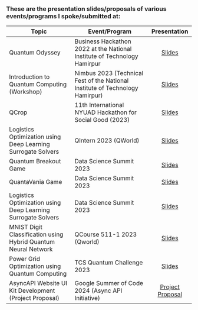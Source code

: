 ### These are the presentation slides/proposals of various events/programs I spoke/submitted at:

| Topic                                                          | Event/Program                                                                 | Presentation                                                                             |
| -------------------------------------------------------------- | ----------------------------------------------------------------------------- | :--------------------------------------------------------------------------------------: |
| Quantum Odyssey                                                | Business Hackathon 2022 at the National Institute of Technology Hamirpur      | [Slides](/Business_Hackathon_NITH_2022_QuantumOdyssey.pdf)                               |
| Introduction to Quantum Computing (Workshop)                   | Nimbus 2023 (Technical Fest of the National Institute of Technology Hamirpur) | [Slides](/Team_Abraxas_Workshop_2023__Introduction_To_Quantum_Computing.pdf)             |
| QCrop                                                          | 11th International NYUAD Hackathon for Social Good (2023)                     | [Slides](/NYUAD_Hackathon_2023_QCROP.pdf)                                                |
| Logistics Optimization using Deep Learning Surrogate Solvers   | QIntern 2023 (QWorld)                                                         | [Slides](/QIntern_2023_Logistics_Optimization_using_Deep_Learning_Surrogate_Solvers.pdf) |
| Quantum Breakout Game                                          | Data Science Summit 2023                                                      | [Slides](/Data_Science_Summit_2023_Quantum_Breakout.pdf)                                 |
| QuantaVania Game                                               | Data Science Summit 2023                                                      | [Slides](/Data_Science_Summit_2023_QuantaVania.pdf)                                      |
| Logistics Optimization using Deep Learning Surrogate Solvers   | Data Science Summit 2023                                                      | [Slides](/Data_Science_Summit_2023_QROSS.pdf)                                            |
| MNIST Digit Classification using Hybrid Quantum Neural Network | QCourse 511-1 2023 (Qworld)                                                   | [Slides](/QCourse511-1_MNIST_Digit_Classification_using_Hybrid_QNN.pdf)                  |
| Power Grid Optimization using Quantum Computing                | TCS Quantum Challenge 2023                                                    | [Slides](/TCS_Quantum_Challenge_Power_Grid_Optimization.pdf)                             |
| AsyncAPI Website UI Kit Development (Project Proposal)         | Google Summer of Code 2024 (Async API Initiative)                             | [Project Proposal](/AsyncAPI_UI_Kit_Develpment.pdf)                                      |
